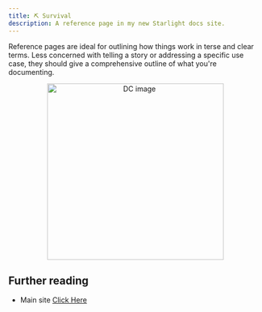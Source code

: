 ```yaml
---
title: ⛏️ Survival
description: A reference page in my new Starlight docs site.
---
```


Reference pages are ideal for outlining how things work in terse and clear terms.
Less concerned with telling a story or addressing a specific use case, they should give a comprehensive outline of what you're documenting.

<p align="center">
  <img src="/public/Image/dcbd.gif" alt="DC image" style="width:350px;height:350px;"/>
</p>

## Further reading

- Main site [Click Here](https://dynamiccraft.xyz)